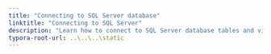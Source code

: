 ```yaml
---
title: "Connecting to SQL Server database"
linktitle: "Connecting to SQL Server"
description: "Learn how to connect to SQL Server database tables and views"
typora-root-url: ..\..\..\static
---
```


